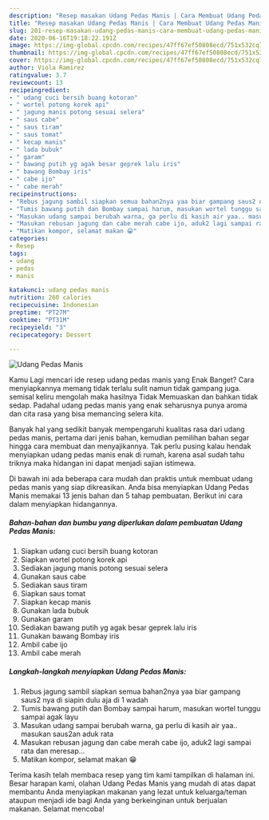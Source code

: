 ```yaml
---
description: "Resep masakan Udang Pedas Manis | Cara Membuat Udang Pedas Manis Yang Lezat"
title: "Resep masakan Udang Pedas Manis | Cara Membuat Udang Pedas Manis Yang Lezat"
slug: 201-resep-masakan-udang-pedas-manis-cara-membuat-udang-pedas-manis-yang-lezat
date: 2020-06-16T19:18:22.191Z
image: https://img-global.cpcdn.com/recipes/47ff67ef50808ecd/751x532cq70/udang-pedas-manis-foto-resep-utama.jpg
thumbnail: https://img-global.cpcdn.com/recipes/47ff67ef50808ecd/751x532cq70/udang-pedas-manis-foto-resep-utama.jpg
cover: https://img-global.cpcdn.com/recipes/47ff67ef50808ecd/751x532cq70/udang-pedas-manis-foto-resep-utama.jpg
author: Viola Ramirez
ratingvalue: 3.7
reviewcount: 13
recipeingredient:
- " udang cuci bersih buang kotoran"
- " wortel potong korek api"
- " jagung manis potong sesuai selera"
- " saus cabe"
- " saus tiram"
- " saus tomat"
- " kecap manis"
- " lada bubuk"
- " garam"
- " bawang putih yg agak besar geprek lalu iris"
- " bawang Bombay iris"
- " cabe ijo"
- " cabe merah"
recipeinstructions:
- "Rebus jagung sambil siapkan semua bahan2nya yaa biar gampang saus2 nya di siapin dulu aja di 1 wadah"
- "Tumis bawang putih dan Bombay sampai harum, masukan wortel tunggu sampai agak layu"
- "Masukan udang sampai berubah warna, ga perlu di kasih air yaa.. masukan saus2an aduk rata"
- "Masukan rebusan jagung dan cabe merah cabe ijo, aduk2 lagi sampai rata dan meresap..."
- "Matikan kompor, selamat makan 😁"
categories:
- Resep
tags:
- udang
- pedas
- manis

katakunci: udang pedas manis 
nutrition: 260 calories
recipecuisine: Indonesian
preptime: "PT27M"
cooktime: "PT31M"
recipeyield: "3"
recipecategory: Dessert

---
```



![Udang Pedas Manis](https://img-global.cpcdn.com/recipes/47ff67ef50808ecd/751x532cq70/udang-pedas-manis-foto-resep-utama.jpg)

Kamu Lagi mencari ide resep udang pedas manis yang Enak Banget? Cara menyiapkannya memang tidak terlalu sulit namun tidak gampang juga. semisal keliru mengolah maka hasilnya Tidak Memuaskan dan bahkan tidak sedap. Padahal udang pedas manis yang enak seharusnya punya aroma dan cita rasa yang bisa memancing selera kita.



Banyak hal yang sedikit banyak mempengaruhi kualitas rasa dari udang pedas manis, pertama dari jenis bahan, kemudian pemilihan bahan segar hingga cara membuat dan menyajikannya. Tak perlu pusing kalau hendak menyiapkan udang pedas manis enak di rumah, karena asal sudah tahu triknya maka hidangan ini dapat menjadi sajian istimewa.


Di bawah ini ada beberapa cara mudah dan praktis untuk membuat udang pedas manis yang siap dikreasikan. Anda bisa menyiapkan Udang Pedas Manis memakai 13 jenis bahan dan 5 tahap pembuatan. Berikut ini cara dalam menyiapkan hidangannya.

<!--inarticleads1-->

##### Bahan-bahan dan bumbu yang diperlukan dalam pembuatan Udang Pedas Manis:

1. Siapkan  udang cuci bersih buang kotoran
1. Siapkan  wortel potong korek api
1. Sediakan  jagung manis potong sesuai selera
1. Gunakan  saus cabe
1. Sediakan  saus tiram
1. Siapkan  saus tomat
1. Siapkan  kecap manis
1. Gunakan  lada bubuk
1. Gunakan  garam
1. Sediakan  bawang putih yg agak besar geprek lalu iris
1. Gunakan  bawang Bombay iris
1. Ambil  cabe ijo
1. Ambil  cabe merah




<!--inarticleads2-->

##### Langkah-langkah menyiapkan Udang Pedas Manis:

1. Rebus jagung sambil siapkan semua bahan2nya yaa biar gampang saus2 nya di siapin dulu aja di 1 wadah
1. Tumis bawang putih dan Bombay sampai harum, masukan wortel tunggu sampai agak layu
1. Masukan udang sampai berubah warna, ga perlu di kasih air yaa.. masukan saus2an aduk rata
1. Masukan rebusan jagung dan cabe merah cabe ijo, aduk2 lagi sampai rata dan meresap...
1. Matikan kompor, selamat makan 😁




Terima kasih telah membaca resep yang tim kami tampilkan di halaman ini. Besar harapan kami, olahan Udang Pedas Manis yang mudah di atas dapat membantu Anda menyiapkan makanan yang lezat untuk keluarga/teman ataupun menjadi ide bagi Anda yang berkeinginan untuk berjualan makanan. Selamat mencoba!

